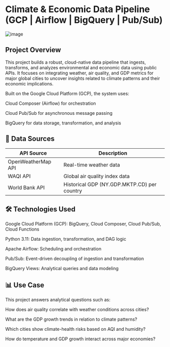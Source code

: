 # Climate & Economic Data Pipeline (GCP | Airflow | BigQuery | Pub/Sub)

![image](https://github.com/user-attachments/assets/c7725acd-9106-4904-a486-132b1a2be945)


## Project Overview
This project builds a robust, cloud-native data pipeline that ingests, transforms, and analyzes environmental and economic data using public APIs. It focuses on integrating weather, air quality, and GDP metrics for major global cities to uncover insights related to climate patterns and their economic implications.
 
Built on the Google Cloud Platform (GCP), the system uses:

Cloud Composer (Airflow) for orchestration

Cloud Pub/Sub for asynchronous message passing

BigQuery for data storage, transformation, and analysis

## 📡 Data Sources
| API Source | Description |
| --- | --- |
| OpenWeatherMap API | Real-time weather data |
| WAQI API | Global air quality index data |
| World Bank API | Historical GDP (NY.GDP.MKTP.CD) per country |

## 🛠️ Technologies Used
Google Cloud Platform (GCP): BigQuery, Cloud Composer, Cloud Pub/Sub, Cloud Functions

Python 3.11: Data ingestion, transformation, and DAG logic

Apache Airflow: Scheduling and orchestration

Pub/Sub: Event-driven decoupling of ingestion and transformation

BigQuery Views: Analytical queries and data modeling

## 📊 Use Case
This project answers analytical questions such as:

How does air quality correlate with weather conditions across cities?

What are the GDP growth trends in relation to climate patterns?

Which cities show climate-health risks based on AQI and humidity?

How do temperature and GDP growth interact across major economies?



